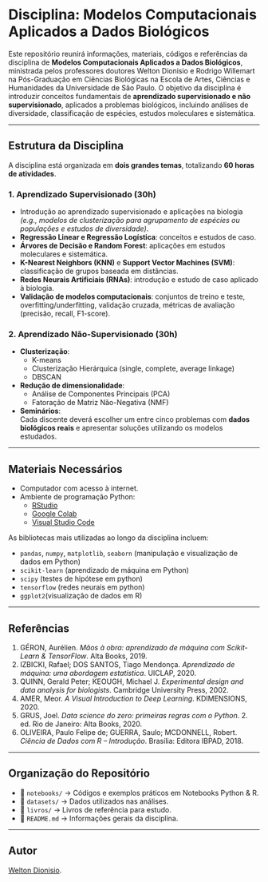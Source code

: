 # Disciplina: Modelos Computacionais Aplicados a Dados Biológicos

Este repositório reunirá informações, materiais, códigos e referências da disciplina de **Modelos Computacionais Aplicados a Dados Biológicos**, ministrada pelos professores doutores Welton Dionisio e Rodrigo Willemart na Pós-Graduação em Ciências Biológicas na Escola de Artes, Ciências e Humanidades da Universidade de São Paulo. O objetivo da disciplina é introduzir conceitos fundamentais de **aprendizado supervisionado e não supervisionado**, aplicados a problemas biológicos, incluindo análises de diversidade, classificação de espécies, estudos moleculares e sistemática.

---

## Estrutura da Disciplina

A disciplina está organizada em **dois grandes temas**, totalizando **60 horas de atividades**.

### 1. Aprendizado Supervisionado (30h)
- Introdução ao aprendizado supervisionado e aplicações na biologia  
  *(e.g., modelos de clusterização para agrupamento de espécies ou populações e estudos de diversidade)*.  
- **Regressão Linear e Regressão Logística**: conceitos e estudos de caso.  
- **Árvores de Decisão e Random Forest**: aplicações em estudos moleculares e sistemática.  
- **K-Nearest Neighbors (KNN)** e **Support Vector Machines (SVM)**: classificação de grupos baseada em distâncias.  
- **Redes Neurais Artificiais (RNAs)**: introdução e estudo de caso aplicado à biologia.  
- **Validação de modelos computacionais**: conjuntos de treino e teste, overfitting/underfitting, validação cruzada, métricas de avaliação (precisão, recall, F1-score).  

### 2. Aprendizado Não-Supervisionado (30h)
- **Clusterização**:  
  - K-means  
  - Clusterização Hierárquica (single, complete, average linkage)  
  - DBSCAN  
- **Redução de dimensionalidade**:  
  - Análise de Componentes Principais (PCA)  
  - Fatoração de Matriz Não-Negativa (NMF)  
- **Seminários**:  
  Cada discente deverá escolher um entre cinco problemas com **dados biológicos reais** e apresentar soluções utilizando os modelos estudados.  

---

## Materiais Necessários
- Computador com acesso à internet.  
- Ambiente de programação Python:  
  - [RStudio](https://posit.co/download/rstudio-desktop/)  
  - [Google Colab](https://colab.research.google.com/)  
  - [Visual Studio Code](https://code.visualstudio.com/)  

As bibliotecas mais utilizadas ao longo da disciplina incluem:  
- `pandas`, `numpy`, `matplotlib`, `seaborn`  (manipulação e visualização de dados em Python)
- `scikit-learn`  (aprendizado de máquina em Python)
- `scipy`  (testes de hipótese em python)
- `tensorflow` (redes neurais em python)  
- `ggplot2`(visualização de dados em R)

---

## Referências

1. GÉRON, Aurélien. *Mãos à obra: aprendizado de máquina com Scikit-Learn & TensorFlow*. Alta Books, 2019.  
2. IZBICKI, Rafael; DOS SANTOS, Tiago Mendonça. *Aprendizado de máquina: uma abordagem estatística*. UICLAP, 2020.  
3. QUINN, Gerald Peter; KEOUGH, Michael J. *Experimental design and data analysis for biologists*. Cambridge University Press, 2002.  
4. AMER, Meor. *A Visual Introduction to Deep Learning*. KDIMENSIONS, 2020.  
5. GRUS, Joel. *Data science do zero: primeiras regras com o Python*. 2. ed. Rio de Janeiro: Alta Books, 2020.
6. OLIVEIRA, Paulo Felipe de; GUERRA, Saulo; MCDONNELL, Robert. *Ciência de Dados com R – Introdução*. Brasília: Editora IBPAD, 2018.

---

## Organização do Repositório
- 📂 `notebooks/` → Códigos e exemplos práticos em Notebooks Python & R.  
- 📂 `datasets/` → Dados utilizados nas análises.
- 📂 `livros/` → Livros de referência para estudo. 
- 📄 `README.md` → Informações gerais da disciplina.  

---

## Autor
[Welton Dionisio](https://www.researchgate.net/profile/Welton-Dionisio-Da-Silva).  
